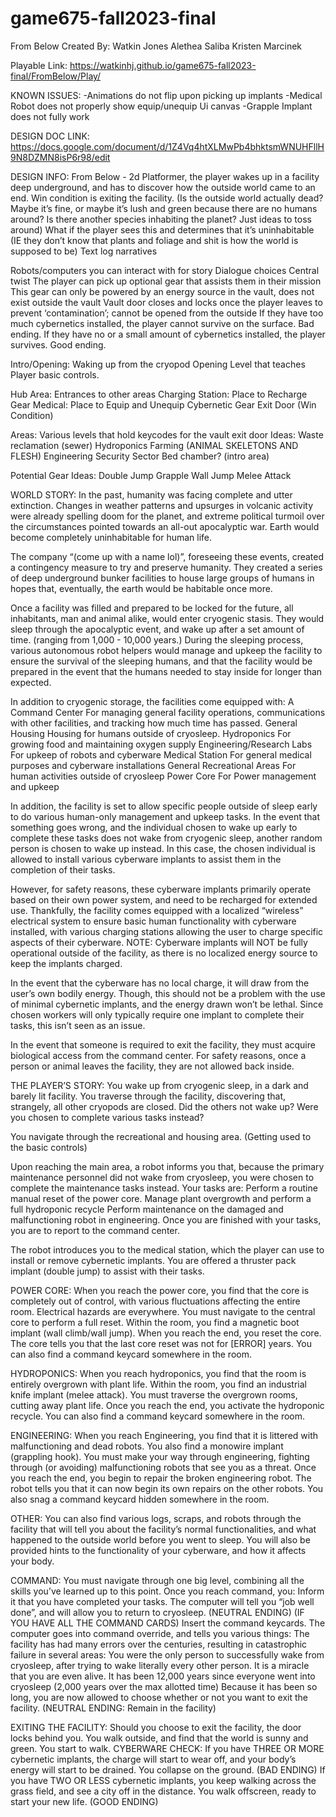 # game675-fall2023-final

From Below
Created By:
Watkin Jones
Alethea Saliba
Kristen Marcinek

Playable Link: https://watkinhj.github.io/game675-fall2023-final/FromBelow/Play/

KNOWN ISSUES: 
-Animations do not flip upon picking up implants
-Medical Robot does not properly show equip/unequip Ui canvas
-Grapple Implant does not fully work 

DESIGN DOC LINK: 
https://docs.google.com/document/d/1Z4Vq4htXLMwPb4bhktsmWNUHFllH9N8DZMN8isP6r98/edit

DESIGN INFO: 
From Below - 2d Platformer, the player wakes up in a facility deep underground, and has to discover how the outside world came to an end. Win condition is exiting the facility. 
(Is the outside world actually dead? Maybe it’s fine, or maybe it’s lush and green because there are no humans around? Is there another species inhabiting the planet? Just ideas to toss around)
What if the player sees this and determines that it’s uninhabitable (IE they don’t know that plants and foliage and shit is how the world is supposed to be)
Text log narratives


Robots/computers you can interact with for story
Dialogue choices 
Central twist
The player can pick up optional gear that assists them in their mission
This gear can only be powered by an energy source in the vault, does not exist outside the vault
Vault door closes and locks once the player leaves to prevent ‘contamination’; cannot be opened from the outside
If they have too much cybernetics installed, the player cannot survive on the surface. Bad ending.
If they have no or a small amount of cybernetics installed, the player survives. Good ending.

Intro/Opening:
Waking up from the cryopod 
Opening Level that teaches Player basic controls. 

Hub Area:
Entrances to other areas
Charging Station: Place to Recharge Gear
Medical: Place to Equip and Unequip Cybernetic Gear
Exit Door (Win Condition)

Areas: 
Various levels that hold keycodes for the vault exit door
Ideas:
Waste reclamation (sewer)
Hydroponics
Farming (ANIMAL SKELETONS AND FLESH)
Engineering
Security Sector 
Bed chamber? (intro area)

Potential Gear Ideas:
Double Jump
Grapple
Wall Jump
Melee Attack

WORLD STORY: 
In the past, humanity was facing complete and utter extinction. Changes in weather patterns and upsurges in volcanic activity were already spelling doom for the planet, and extreme political turmoil over the circumstances pointed towards an all-out apocalyptic war. Earth would become completely uninhabitable for human life.

The company “(come up with a name lol)”, foreseeing these events, created a contingency measure to try and preserve humanity. They created a series of deep underground bunker facilities to house large groups of humans in hopes that, eventually, the earth would be habitable once more.

Once a facility was filled and prepared to be locked for the future, all inhabitants, man and animal alike, would enter cryogenic stasis. They would sleep through the apocalyptic event, and wake up after a set amount of time. (ranging from 1,000 - 10,000 years.) During the sleeping process, various autonomous robot helpers would manage and upkeep the facility to ensure the survival of the sleeping humans, and that the facility would be prepared in the event that the humans needed to stay inside for longer than expected.

In addition to cryogenic storage, the facilities come equipped with:
	A Command Center
For managing general facility operations, communications with other facilities, and tracking how much time has passed. 
	General Housing
Housing for humans outside of cryosleep.
	Hydroponics
For growing food and maintaining oxygen supply
Engineering/Research Labs
For upkeep of robots and cyberware
	Medical Station
For general medical purposes and cyberware installations
	General Recreational Areas
For human activities outside of cryosleep
	Power Core
For Power management and upkeep	

In addition, the facility is set to allow specific people outside of sleep early to do various human-only management and upkeep tasks. In the event that something goes wrong, and the individual chosen to wake up early to complete these tasks does not wake from cryogenic sleep, another random person is chosen to wake up instead. In this case, the chosen individual is allowed to install various cyberware implants to assist them in the completion of their tasks.

However, for safety reasons, these cyberware implants primarily operate based on their own power system, and need to be recharged for extended use. Thankfully, the facility comes equipped with a localized “wireless” electrical system to ensure basic human functionality with cyberware installed, with various charging stations allowing the user to charge specific aspects of their cyberware. NOTE: Cyberware implants will NOT be fully operational outside of the facility, as there is no localized energy source to keep the implants charged. 

In the event that the cyberware has no local charge, it will draw from the user’s own bodily energy. Though, this should not be a problem with the use of minimal cybernetic implants, and the energy drawn won’t be lethal. Since chosen workers will only typically require one implant to complete their tasks, this isn’t seen as an issue. 

In the event that someone is required to exit the facility, they must acquire biological access from the command center. For safety reasons, once a person or animal leaves the facility, they are not allowed back inside. 

THE PLAYER’S STORY:
You wake up from cryogenic sleep, in a dark and barely lit facility. You traverse through the facility, discovering that, strangely, all other cryopods are closed. Did the others not wake up? Were you chosen to complete various tasks instead? 

You navigate through the recreational and housing area. (Getting used to the basic controls)

Upon reaching the main area, a robot informs you that, because the primary maintenance personnel did not wake from cryosleep, you were chosen to complete the maintenance tasks instead. 
Your tasks are:
	Perform a routine manual reset of the power core.
	Manage plant overgrowth and perform a full hydroponic recycle
	Perform maintenance on the damaged and malfunctioning robot in engineering.
Once you are finished with your tasks, you are to report to the command center.

The robot introduces you to the medical station, which the player can use to install or remove cybernetic implants. You are offered a thruster pack implant (double jump) to assist with their tasks. 

POWER CORE:
When you reach the power core, you find that the core is completely out of control, with various fluctuations affecting the entire room. Electrical hazards are everywhere. You must navigate to the central core to perform a full reset. Within the room, you find a magnetic boot implant (wall climb/wall jump). When you reach the end, you reset the core. The core tells you that the last core reset was not for [ERROR] years. You can also find a command keycard somewhere in the room.

HYDROPONICS:
When you reach hydroponics, you find that the room is entirely overgrown with plant life. Within the room, you find an industrial knife implant (melee attack). You must traverse the overgrown rooms, cutting away plant life. Once you reach the end, you activate the hydroponic recycle. You can also find a command keycard somewhere in the room.

ENGINEERING: 
When you reach Engineering, you find that it is littered with malfunctioning and dead robots. You also find a monowire implant (grappling hook). You must make your way through engineering, fighting through (or avoiding) malfunctioning robots that see you as a threat. Once you reach the end, you begin to repair the broken engineering robot. The robot tells you that it can now begin its own repairs on the other robots. You also snag a command keycard hidden somewhere in the room.

OTHER: 
You can also find various logs, scraps, and robots through the facility that will tell you about the facility’s normal functionalities, and what happened to the outside world before you went to sleep. You will also be provided hints to the functionality of your cyberware, and how it affects your body.

COMMAND: 
You must navigate through one big level, combining all the skills you’ve learned up to this point. Once you reach command, you:
	Inform it that you have completed your tasks. 
The computer will tell you “job well done”, and will allow you to return to cryosleep. (NEUTRAL ENDING)
	(IF YOU HAVE ALL THE COMMAND CARDS) Insert the command keycards.
The computer goes into command override, and tells you various things:
The facility has had many errors over the centuries, resulting in catastrophic failure in several areas:
You were the only person to successfully wake from cryosleep, after trying to wake literally every other person. It is a miracle that you are even alive.
It has been 12,000 years since everyone went into cryosleep (2,000 years over the max allotted time)
Because it has been so long, you are now allowed to choose whether or not you want to exit the facility. (NEUTRAL ENDING: Remain in the facility)

EXITING THE FACILITY:
Should you choose to exit the facility, the door locks behind you. You walk outside, and find that the world is sunny and green. You start to walk. 
CYBERWARE CHECK:
If you have THREE OR MORE cybernetic implants, the charge will start to wear off, and your body’s energy will start to be drained. You collapse on the ground. (BAD ENDING)
If you have TWO OR LESS cybernetic implants, you keep walking across the grass field, and see a city off in the distance. You walk offscreen, ready to start your new life. (GOOD ENDING)




